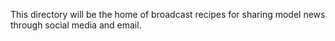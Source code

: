 This directory will be the home of broadcast recipes for sharing model news through social media and email. 